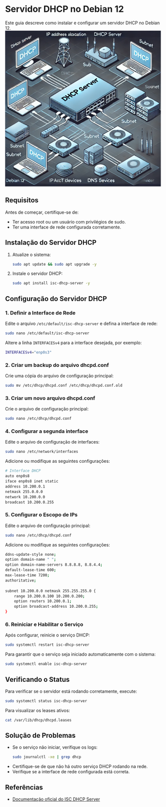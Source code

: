 # Servidor DHCP no Debian 12  
Este guia descreve como instalar e configurar um servidor DHCP no Debian 12.  
![Servidor DHCP](imagens/DHCP-Server.webp)  


## Requisitos
Antes de começar, certifique-se de:
- Ter acesso root ou um usuário com privilégios de sudo.
- Ter uma interface de rede configurada corretamente.

## Instalação do Servidor DHCP
1. Atualize o sistema:
   ```bash
   sudo apt update && sudo apt upgrade -y
   ```

2. Instale o servidor DHCP:
   ```bash
   sudo apt install isc-dhcp-server -y
   ```

## Configuração do Servidor DHCP
### 1. Definir a Interface de Rede
Edite o arquivo `/etc/default/isc-dhcp-server` e defina a interface de rede:
   ```bash
   sudo nano /etc/default/isc-dhcp-server
   ```
   Altere a linha `INTERFACESv4` para a interface desejada, por exemplo:
   ```bash
   INTERFACESv4="enp0s3"
   ```

### 2. Criar um backup do arquivo dhcpd.conf
Crie uma cópia do arquivo de configuração principal:
   ```bash
   sudo mv /etc/dhcp/dhcpd.conf /etc/dhcp/dhcpd.conf.old
   ```

### 3. Criar um novo arquivo dhcpd.conf
Crie o arquivo de configuração principal:
   ```bash
   sudo nano /etc/dhcp/dhcpd.conf
   ```

### 4. Configurar a segunda interface
Edite o arquivo de configuração de interfaces:
   ```bash
   sudo nano /etc/network/interfaces
   ```
   Adicione ou modifique as seguintes configurações:
   ```bash
   # Interface DHCP
   auto enp0s8
   iface enp0s8 inet static
   address 10.200.0.1
   netmask 255.0.0.0
   network 10.200.0.0
   broadcast 10.200.0.255
   ```
   
### 5. Configurar o Escopo de IPs
Edite o arquivo de configuração principal:
   ```bash
   sudo nano /etc/dhcp/dhcpd.conf
   ```
   Adicione ou modifique as seguintes configurações:
   ```bash
   ddns-update-style none;
   option domain-name " ";
   option domain-name-servers 8.8.8.8, 8.8.4.4;
   default-lease-time 600;
   max-lease-time 7200;
   authoritative;
       
   subnet 10.200.0.0 netmask 255.255.255.0 {
       range 10.200.0.100 10.200.0.200;
       option routers 10.200.0.1;
       option broadcast-address 10.200.0.255;      
   }
   ```

### 6. Reiniciar e Habilitar o Serviço
Após configurar, reinicie o serviço DHCP:
   ```bash
   sudo systemctl restart isc-dhcp-server
   ```
   Para garantir que o serviço seja iniciado automaticamente com o sistema:
   ```bash
   sudo systemctl enable isc-dhcp-server
   ```

## Verificando o Status
Para verificar se o servidor está rodando corretamente, execute:
   ```bash
   sudo systemctl status isc-dhcp-server
   ```

Para visualizar os leases ativos:
   ```bash
   cat /var/lib/dhcp/dhcpd.leases
   ```

## Solução de Problemas
- Se o serviço não iniciar, verifique os logs:
  ```bash
  sudo journalctl -xe | grep dhcp
  ```
- Certifique-se de que não há outro serviço DHCP rodando na rede.
- Verifique se a interface de rede configurada está correta.

## Referências
- [Documentação oficial do ISC DHCP Server](https://manpages.debian.org/buster/isc-dhcp-server/dhcpd.conf.5.en.html)


